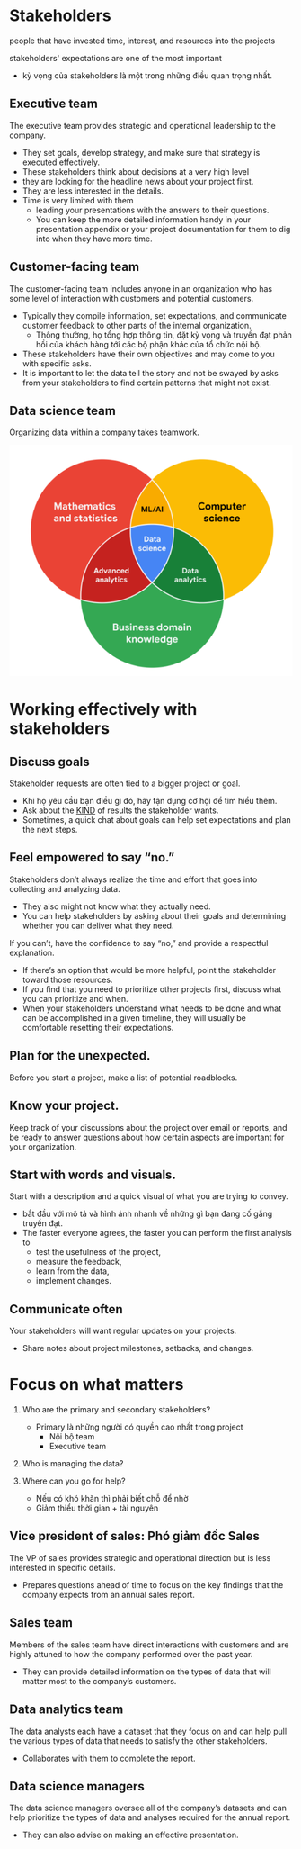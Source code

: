 # Stakeholders
people that have invested time, interest, and resources into the projects


stakeholders' expectations are one of the most important
- kỳ vọng của stakeholders là một trong những điều quan trọng nhất.

## Executive team

The executive team provides strategic and operational leadership to the company. 
- They set goals, develop strategy, and make sure that strategy is executed effectively. 
- These stakeholders think about decisions at a very high level 
- they are looking for the headline news about your project first. 
- They are less interested in the details. 
- Time is very limited with them
    - leading your presentations with the answers to their questions.
    - You can keep the more detailed information handy in your presentation appendix or your project documentation for them to dig into when they have more time. 

## Customer-facing team

The customer-facing team includes anyone in an organization who has some level of interaction with customers and potential customers.
- Typically they compile information, set expectations, and communicate customer feedback to other parts of the internal organization.
    - Thông thường, họ tổng hợp thông tin, đặt kỳ vọng và truyền đạt phản hồi của khách hàng tới các bộ phận khác của tổ chức nội bộ.
- These stakeholders have their own objectives and may come to you with specific asks.
- It is important to let the data tell the story and not be swayed by asks from your stakeholders to find certain patterns that might not exist. 

## Data science team

Organizing data within a company takes teamwork.

![Data science ](Capture.PNG "Data science")

# Working effectively with stakeholders

## Discuss goals

Stakeholder requests are often tied to a bigger project or goal.
- Khi họ yêu cầu bạn điều gì đó, hãy tận dụng cơ hội để tìm hiểu thêm.
- Ask about the <ins underline>KIND</ins> of results the stakeholder wants.
- Sometimes, a quick chat about goals can help set expectations and plan the next steps.

## Feel empowered to say “no.”

Stakeholders don’t always realize the time and effort that goes into collecting and analyzing data.
- They also might not know what they actually need.
- You can help stakeholders by asking about their goals and determining whether you can deliver what they need. 

If you can’t, have the confidence to say “no,” and provide a respectful explanation.
- If there’s an option that would be more helpful, point the stakeholder toward those resources. 
- If you find that you need to prioritize other projects first, discuss what you can prioritize and when.
-  When your stakeholders understand what needs to be done and what can be accomplished in a given timeline, they will usually be comfortable resetting their expectations.

## Plan for the unexpected.

Before you start a project, make a list of potential roadblocks. 

## Know your project.

Keep track of your discussions about the project over email or reports, and be ready to answer questions about how certain aspects are important for your organization. 

## Start with words and visuals.

Start with a description and a quick visual of what you are trying to convey.
- bắt đầu với mô tả và hình ảnh nhanh về những gì bạn đang cố gắng truyền đạt.
- The faster everyone agrees, the faster you can perform the first analysis to 
    - test the usefulness of the project, 
    - measure the feedback, 
    - learn from the data,
    - implement changes.

## Communicate often

Your stakeholders will want regular updates on your projects.
- Share notes about project milestones, setbacks, and changes.

# Focus on what matters

1. Who are the primary and secondary stakeholders?
    - Primary là những người có quyền cao nhất trong project
        - Nội bộ team
        - Executive team

1. Who is managing the data?

1. Where can you go for help?
    - Nếu có khó khăn thì phải biết chỗ để nhờ
    - Giảm thiểu thời gian + tài nguyên

## Vice president of sales: Phó giảm đốc Sales

The VP of sales provides strategic and operational direction but is less interested in specific details. 
- Prepares questions ahead of time to focus on the key findings that the company expects from an annual sales report.

## Sales team

Members of the sales team have direct interactions with customers and are highly attuned to how the company performed over the past year. 
- They can provide detailed information on the types of data that will matter most to the company’s customers.

## Data analytics team

The data analysts each have a dataset that they focus on and can help pull the various types of data that needs to satisfy the other stakeholders. 
- Collaborates with them to complete the report.

## Data science managers

The data science managers oversee all of the company’s datasets and can help prioritize the types of data and analyses required for the annual report. 
- They can also advise on making an effective presentation.
